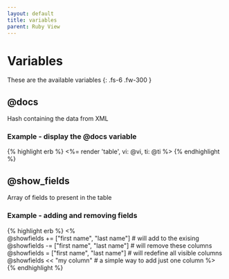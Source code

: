 ```yaml
---
layout: default
title: variables
parent: Ruby View
---
```

# Variables
These are the available variables
{: .fs-6 .fw-300 }

## @docs
Hash containing the data from XML
### Example - display the @docs variable
{% highlight erb %}
<%= render 'table', vi: @vi, ti: @ti %>
{% endhighlight %}


## @show_fields
Array of fields to present in the table

### Example - adding and removing fields
{% highlight erb %}
<%      
    @showfields += ["first name", "last name"] # will add to the exising
    @showfields -= ["first name", "last name"] # will remove these columns
    @showfields = ["first name", "last name"] # will redefine all visible columns
    @showfields << "my column"  # a simple way to add just one column
%>
{% endhighlight %}
